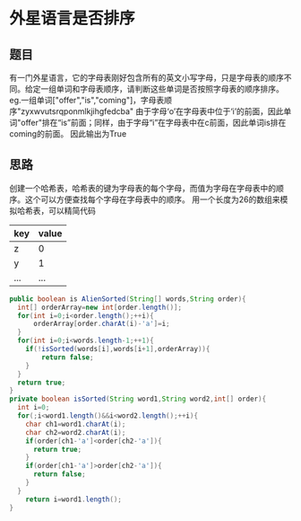 # 外星语言是否排序

## 题目
有一门外星语言，它的字母表刚好包含所有的英文小写字母，只是字母表的顺序不同。给定一组单词和字母表顺序，请判断这些单词是否按照字母表的顺序排序。
eg.一组单词["offer","is","coming"]，字母表顺序"zyxwvutsrqponmlkjihgfedcba"
由于字母‘o’在字母表中位于‘i’的前面，因此单词"offer"排在“is”前面；同样，由于字母“i”在字母表中在c前面，因此单词is排在coming的前面。
因此输出为True

## 思路
  创建一个哈希表，哈希表的键为字母表的每个字母，而值为字母在字母表中的顺序。这个可以方便查找每个字母在字母表中的顺序。
  用一个长度为26的数组来模拟哈希表，可以精简代码
<div align="left">

| key  | value|
| ---------- | -----------|
| z   | 0   |
| y   | 1   |
| ...   | ...  |
</div>

```java
public boolean is AlienSorted(String[] words,String order){
  int[] orderArray=new int[order.length()];
  for(int i=0;i<order.length();++i){
      orderArray[order.charAt(i)-'a']=i;
  }
  for(int i=0;i<words.length-1;++1){
    if(!isSorted(words[i],words[i+1],orderArray)){
        return false;
    }
  }
  return true;
}
private boolean isSorted(String word1,String word2,int[] order){
  int i=0;
  for(;i<word1.length()&&i<word2.length();++i){
    char ch1=word1.charAt(i);
    char ch2=word2.charAt(i);
    if(order[ch1-'a']<order[ch2-'a']){
      return true;
    }
    if(order[ch1-'a']>order[ch2-'a']){
      return false;
    }
  }
    return i=word1.length();
}
```
